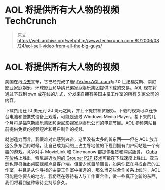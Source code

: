 # AOL 将提供所有大人物的视频 TechCrunch

> 原文：<https://web.archive.org/web/http://www.techcrunch.com:80/2006/08/24/aol-sell-video-from-all-the-big-guys/>

# AOL 将提供所有大人物的视频

 [](https://web.archive.org/web/20221205073305/http://video.aol.com/) 美国在线[今天](https://web.archive.org/web/20221205073305/http://home.businesswire.com/portal/site/google/index.jsp?ndmViewId=news_view&newsId=20060824005308&newsLang=en)宣布，它已经完成了通过[Video.AOL.com](https://web.archive.org/web/20221205073305/http://video.aol.com/)向 20 世纪福克斯、索尼影业家庭娱乐、环球影业和华纳兄弟家庭娱乐集团提供下载的交易。AOL 现在将通过下载到 own 或在线的方式，分发来自拥有美国主要工作室的所有 6 家公司的内容。

下载费用在 10 美元到 20 美元之间，并且不提供租赁服务。下载的视频可以在多台电脑和便携式设备上观看，可能是通过 Windows Media Player。接下来的几个月将是福克斯娱乐集团和索尼影视家庭娱乐公司的电视节目。AOL 视频网站目前提供免费的视频短片和用户制作的视频。

就创造力而言，我很难对此感到兴奋，这里没有太多的新东西——但在 AOL 放弃这么多东西的时候，让自己成为网络上占主导地位的下载到拥有门户网站是一个有趣的游戏。竞争对手 MovieLink 和 Cinemanow 都提供租赁和购买服务， [Guba 在价格](https://web.archive.org/web/20221205073305/http://www.beta.techcrunch.com/2006/08/21/guba-starts-price-war-on-movie-downloads/)上胜出，索尼最近[收购的 Grouper P2P 技术](https://web.archive.org/web/20221205073305/http://www.beta.techcrunch.com/2006/08/22/wow-grouper-sells-for-65-million/)可能在下载速度上胜出。亚马逊也即将推出桌面视频点播客户端。但至少就目前而言，如果你正在寻找自己的工作室，并且是从你寻找的主要工作室中挑选的，那么当这些合作关系上线时，AOL 可能是你要去的地方。我仍然在等待有人与工作室合作，做一些真正创新的东西，我们将看到这种等待会持续多久。